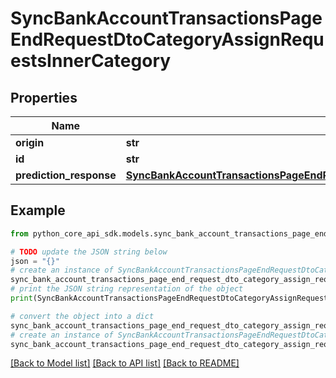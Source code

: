 # SyncBankAccountTransactionsPageEndRequestDtoCategoryAssignRequestsInnerCategory


## Properties

Name | Type | Description | Notes
------------ | ------------- | ------------- | -------------
**origin** | **str** |  | 
**id** | **str** |  | [optional] 
**prediction_response** | [**SyncBankAccountTransactionsPageEndRequestDtoCategoryAssignRequestsInnerCategoryPredictionResponse**](SyncBankAccountTransactionsPageEndRequestDtoCategoryAssignRequestsInnerCategoryPredictionResponse.md) |  | [optional] 

## Example

```python
from python_core_api_sdk.models.sync_bank_account_transactions_page_end_request_dto_category_assign_requests_inner_category import SyncBankAccountTransactionsPageEndRequestDtoCategoryAssignRequestsInnerCategory

# TODO update the JSON string below
json = "{}"
# create an instance of SyncBankAccountTransactionsPageEndRequestDtoCategoryAssignRequestsInnerCategory from a JSON string
sync_bank_account_transactions_page_end_request_dto_category_assign_requests_inner_category_instance = SyncBankAccountTransactionsPageEndRequestDtoCategoryAssignRequestsInnerCategory.from_json(json)
# print the JSON string representation of the object
print(SyncBankAccountTransactionsPageEndRequestDtoCategoryAssignRequestsInnerCategory.to_json())

# convert the object into a dict
sync_bank_account_transactions_page_end_request_dto_category_assign_requests_inner_category_dict = sync_bank_account_transactions_page_end_request_dto_category_assign_requests_inner_category_instance.to_dict()
# create an instance of SyncBankAccountTransactionsPageEndRequestDtoCategoryAssignRequestsInnerCategory from a dict
sync_bank_account_transactions_page_end_request_dto_category_assign_requests_inner_category_from_dict = SyncBankAccountTransactionsPageEndRequestDtoCategoryAssignRequestsInnerCategory.from_dict(sync_bank_account_transactions_page_end_request_dto_category_assign_requests_inner_category_dict)
```
[[Back to Model list]](../README.md#documentation-for-models) [[Back to API list]](../README.md#documentation-for-api-endpoints) [[Back to README]](../README.md)


